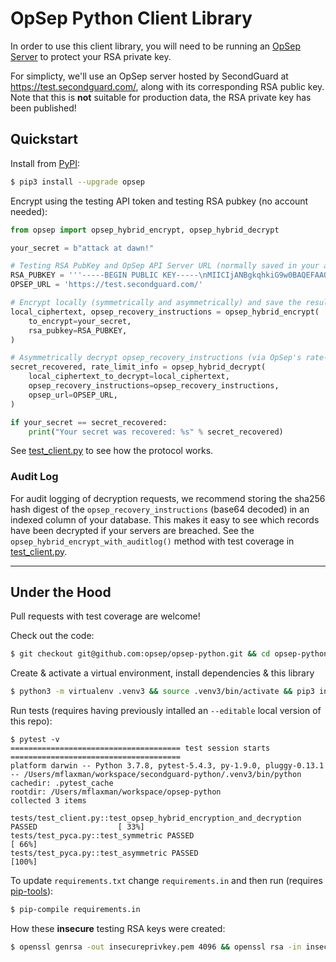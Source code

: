 # OpSep Python Client Library

In order to use this client library, you will need to be running an [OpSep Server](https://github.com/opsep/opsep-server) to protect your RSA private key.

For simplicty, we'll use an OpSep server hosted by SecondGuard at https://test.secondguard.com/, along with its corresponding RSA public key.
Note that this is **not** suitable for production data, the RSA private key has been published!

## Quickstart

Install from [PyPI](https://pypi.org/project/opsep/):
```bash
$ pip3 install --upgrade opsep
```

Encrypt using the testing API token and testing RSA pubkey (no account needed):
```python
from opsep import opsep_hybrid_encrypt, opsep_hybrid_decrypt

your_secret = b"attack at dawn!"

# Testing RSA PubKey and OpSep API Server URL (normally saved in your app's config)
RSA_PUBKEY = '''-----BEGIN PUBLIC KEY-----\nMIICIjANBgkqhkiG9w0BAQEFAAOCAg8AMIICCgKCAgEAxY9sgHqrHRkfppnOJACr\nhwYxHP4d/OUUzbTiNFfcFoCyCUCL6dnLql1WPfaUyYWeLEQ4NTFI9Nfdy9tka6ZO\n75V3LCW5l2TMkbb0BvWnAcIK3lMY19kfFyImAoLvcZcAevi0ogkOn20zDrxVhlpv\nQAu3OMCQmc1aMgv6pp1FO4v3OjiXNp1AQQw8CIHnQzlLmGSMeUK1hdCcSGXq5qLA\nXrKwdkA8K6gDi67A43ZcWzew1KF8OwtA2WyLRfbzGaXqqq2pLNcrt90v64azkk+Q\nn8JTJym7k30Jv7zbhsGR08dvk6zn7TrNMn1TsIwflDFGSpzSCAQcz1gR+0GiwGvk\nqQkKeNhTAUHOdf7IONEpmZ+46O4uUmtAXu5lI0D5dPtl2M5ZtAjxRMvXX65QeNd7\nMwcoXy5LaUMnDVl8Sq8OL8dj8PMKiqO7m/yMuMfXgEd9EcdzFt80rRUCH3/H3+MT\nQMZdlbNASA5d//MOxERsb1ildEyfTQpSWvyeGIpCCtPmq3yJbKat95RTUX4uJPLi\nKFCifkVhirl+XxdDK6L0gly0kZEW41qyKZL+++5M6NalsBsMr5AFAUF0Ws4E+aWf\n6Zm8FDi6G4ZpAmVpP6bmqY+GoTFBQKXezICAwsJ6Dhy8UUHxDRQIiNTSLVnO5wgR\ncRfaU/jG6gorIFQvw8mw2hcCAwEAAQ==\n-----END PUBLIC KEY-----\n'''
OPSEP_URL = 'https://test.secondguard.com/'

# Encrypt locally (symmetrically and asymmetrically) and save the results to your DB:
local_ciphertext, opsep_recovery_instructions = opsep_hybrid_encrypt(
    to_encrypt=your_secret,
    rsa_pubkey=RSA_PUBKEY, 
)

# Asymmetrically decrypt opsep_recovery_instructions (via OpSep's rate-limited API) and use it to symmetrically decrypt local_ciphertext: 
secret_recovered, rate_limit_info = opsep_hybrid_decrypt( 
    local_ciphertext_to_decrypt=local_ciphertext, 
    opsep_recovery_instructions=opsep_recovery_instructions,
    opsep_url=OPSEP_URL,
)

if your_secret == secret_recovered:
    print("Your secret was recovered: %s" % secret_recovered)
```

See [test_client.py](https://github.com/opsep/opsep-python/blob/master/tests/test_client.py) to see how the protocol works.

### Audit Log
For audit logging of decryption requests, we recommend storing the sha256 hash digest of the `opsep_recovery_instructions` (base64 decoded) in an indexed column of your database. This makes it easy to see which records have been decrypted if your servers are breached. See the `opsep_hybrid_encrypt_with_auditlog()` method with test coverage in [test_client.py](https://github.com/opsep/opsep-python/blob/master/tests/test_client.py).


---

## Under the Hood

Pull requests with test coverage are welcome!

Check out the code:
```bash
$ git checkout git@github.com:opsep/opsep-python.git && cd opsep-python.git
```

Create & activate a virtual environment, install dependencies & this library
```bash
$ python3 -m virtualenv .venv3 && source .venv3/bin/activate && pip3 install -r requirements.txt && pip3 install --editable .
```

Run tests (requires having previously intalled an `--editable` local version of this repo):
```
$ pytest -v
====================================== test session starts ======================================
platform darwin -- Python 3.7.8, pytest-5.4.3, py-1.9.0, pluggy-0.13.1 -- /Users/mflaxman/workspace/secondguard-python/.venv3/bin/python
cachedir: .pytest_cache
rootdir: /Users/mflaxman/workspace/opsep-python
collected 3 items                                                                               

tests/test_client.py::test_opsep_hybrid_encryption_and_decryption PASSED                  [ 33%]
tests/test_pyca.py::test_symmetric PASSED                                                 [ 66%]
tests/test_pyca.py::test_asymmetric PASSED                                                [100%]
```

To update `requirements.txt` change `requirements.in` and then run (requires [pip-tools](https://github.com/jazzband/pip-tools)):
```bash
$ pip-compile requirements.in
```

How these **insecure** testing RSA keys were created:
```bash
$ openssl genrsa -out insecureprivkey.pem 4096 && openssl rsa -in insecureprivkey.pem -pubout -out insecurepubkey.crt
```
